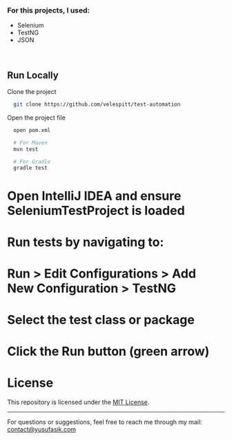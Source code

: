### For this projects, I used:
- Selenium
- TestNG
- JSON
<br/>

## Run Locally

Clone the project

```bash
  git clone https://github.com/velespitt/test-automation
```
Open the project file

```bash
  open pom.xml

  # For Maven
  mvn test

  # For Gradle
  gradle test
```
# Open IntelliJ IDEA and ensure SeleniumTestProject is loaded
# Run tests by navigating to:
# Run > Edit Configurations > Add New Configuration > TestNG
# Select the test class or package
# Click the Run button (green arrow)

# License

This repository is licensed under the [MIT License](LICENSE).

---

For questions or suggestions, feel free to reach me through my mail: contact@yusufasik.com

